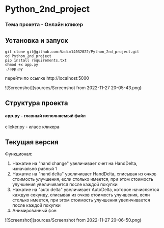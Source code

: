 # Python_2nd_project

### Тема прокета - Онлайн кликер

## Установка и запуск

   ```console
   git clone git@github.com:Vadim14032022/Python_2nd_project.git
   cd Python_2nd_project
   pip install requirements.txt
   chmod +x app.py
   ./app.py
   ```
  перейти по ссылке http://localhost:5000

![Screenshot](sources/Screenshot from 2022-11-27 20-05-43.png)

## Структура проекта

#### app.py - главный исполняемый файл
clicker.py - класс кликера 



## Текущая версия
Функционал:
  1) Нажатие на "hand change" увеличивает счет на HandDelta, изначально равный 1
  2) Нажатие на "hand delta" увеличивает HandDelta, списывая из очков стоимость улучшения, если столько имеется, при этом стоимость улучшения увеличивается после каждой покупки
  3) Нажатие на "auto delta" увеличивает AutoDelta, которое начисляется каждую секунду, списывая из очков стоимость улучшения, если столько имеется, при этом стоимость улучшения увеличивается после каждой покупки
  4) Анимированный фон


![Screenshot](sources/Screenshot from 2022-11-27 20-06-50.png)